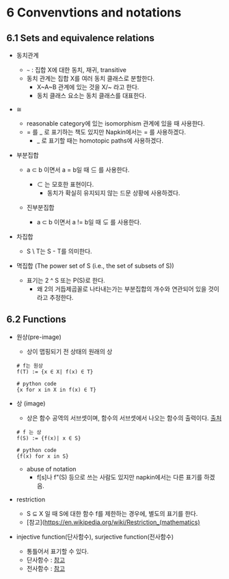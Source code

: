 # 6 Convenvtions and notations

## 6.1 Sets and equivalence relations

- 동치관계
  - `~` : 집합 X에 대한 동치, 재귀, transitive
  - 동치 관계는 집합 X를 여러 동치 클래스로 분할한다.
    - X~A~B 관계에 있는 것을 X/~ 라고 한다.
    - 동치 클래스 요소는 동치 클래스를 대표한다.

- ≅
  - reasonable category에 있는 isomorphism 관계에 있을 때 사용한다.
  - = 를 _ 로 표기하는 책도 있지만 Napkin에서는 = 를 사용하겠다.
    - _ 로 표기할 때는 homotopic paths에 사용하겠다.

- 부분집합
  - a ⊂ b 이면서 a = b일 때 ⊆ 를 사용한다. 
    - ⊂ 는 모호한 표현이다.
      - 동치가 확실히 유지되지 않는 드문 상황에 사용하겠다. 
  
  - 진부분집합
    - a ⊂ b 이면서 a != b일 때 ⊊ 를 사용한다. 

- 차집합
  - S \ T는 S - T를 의미한다.

- 멱집합 (The power set of S (i.e., the set of subsets of S))
  - 표기는 2 ^ S 또는 P(S)로 한다.
    - 왜 2의 거듭제곱꼴로 나타내는가는 부분집합의 개수와 연관되어 있을 것이라고 추정한다.

## 6.2 Functions

- 원상(pre-image)
  - 상이 맵핑되기 전 상태의 원래의 상

   ```
   # f는 원상 
   f(T) := {x ∈ X| f(x) ∈ T}

   # python code
   {x for x in X in f(x) ∈ T}
   ```

- 상 (image)
  - 상은 함수 공역의 서브셋이며, 함수의 서브셋에서 나오는 함수의 출력이다. [출처](https://en.wikipedia.org/wiki/Image_(mathematics))

  ```
  # f 는 상
  f(S) := {f(x)| x ∈ S}

  # python code 
  {f(x) for x in S}
  ```
  - abuse of notation
    - f[s]나 f"(S) 등으로 쓰는 사람도 있지만 napkin에서는 다른 표기를 하겠음.

- restriction
  - S ⊆ X 일 때 S에 대한 함수 f를 제한하는 경우에, 별도의 표기를 한다. 
  - [참고](https://en.wikipedia.org/wiki/Restriction_(mathematics)

- injective function(단사함수), surjective function(전사함수)
  - 통틀어서 표기할 수 있다. 
  - 단사함수 : [참고](https://en.wikipedia.org/wiki/Injective_function) 
  - 전사함수 : [참고](https://en.wikipedia.org/wiki/Surjective_function) 
